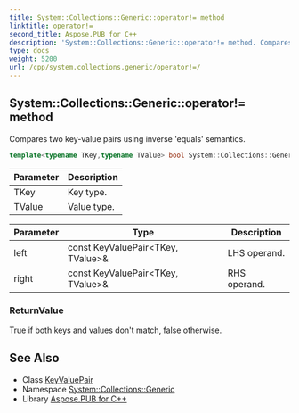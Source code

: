 ```yaml
---
title: System::Collections::Generic::operator!= method
linktitle: operator!=
second_title: Aspose.PUB for C++
description: 'System::Collections::Generic::operator!= method. Compares two key-value pairs using inverse ''equals'' semantics in C++.'
type: docs
weight: 5200
url: /cpp/system.collections.generic/operator!=/
---
```

## System::Collections::Generic::operator!= method


Compares two key-value pairs using inverse 'equals' semantics.

```cpp
template<typename TKey,typename TValue> bool System::Collections::Generic::operator!=(const KeyValuePair<TKey, TValue> &left, const KeyValuePair<TKey, TValue> &right)
```


| Parameter | Description |
| --- | --- |
| TKey | Key type. |
| TValue | Value type. |

| Parameter | Type | Description |
| --- | --- | --- |
| left | const KeyValuePair\<TKey, TValue\>\& | LHS operand. |
| right | const KeyValuePair\<TKey, TValue\>\& | RHS operand. |

### ReturnValue

True if both keys and values don't match, false otherwise.

## See Also

* Class [KeyValuePair](../keyvaluepair/)
* Namespace [System::Collections::Generic](../)
* Library [Aspose.PUB for C++](../../)

